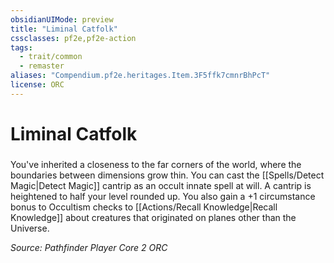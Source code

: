 ```yaml
---
obsidianUIMode: preview
title: "Liminal Catfolk"
cssclasses: pf2e,pf2e-action
tags:
  - trait/common
  - remaster
aliases: "Compendium.pf2e.heritages.Item.3F5ffk7cmnrBhPcT"
license: ORC
---
```

# Liminal Catfolk

### 






You've inherited a closeness to the far corners of the world, where the boundaries between dimensions grow thin. You can cast the [[Spells/Detect Magic|Detect Magic]] cantrip as an occult innate spell at will. A cantrip is heightened to half your level rounded up. You also gain a +1 circumstance bonus to Occultism checks to [[Actions/Recall Knowledge|Recall Knowledge]] about creatures that originated on planes other than the Universe.

*Source: Pathfinder Player Core 2*
*ORC*